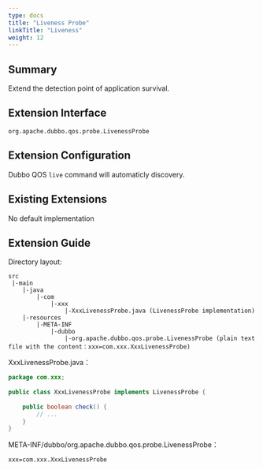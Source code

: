 ```yaml
---
type: docs
title: "Liveness Probe"
linkTitle: "Liveness"
weight: 12
---
```


## Summary


Extend the detection point of application survival.
## Extension Interface


`org.apache.dubbo.qos.probe.LivenessProbe`


## Extension Configuration


Dubbo QOS `live`  command will automaticly discovery.


## Existing Extensions


No default implementation


## Extension Guide


Directory layout:


```
src
 |-main
    |-java
        |-com
            |-xxx
                |-XxxLivenessProbe.java (LivenessProbe implementation)
    |-resources
        |-META-INF
            |-dubbo
                |-org.apache.dubbo.qos.probe.LivenessProbe (plain text file with the content：xxx=com.xxx.XxxLivenessProbe)
```


XxxLivenessProbe.java：


```java
package com.xxx;
 
public class XxxLivenessProbe implements LivenessProbe {
    
    public boolean check() {
        // ...
    }
}
```


META-INF/dubbo/org.apache.dubbo.qos.probe.LivenessProbe：


```
xxx=com.xxx.XxxLivenessProbe
```



